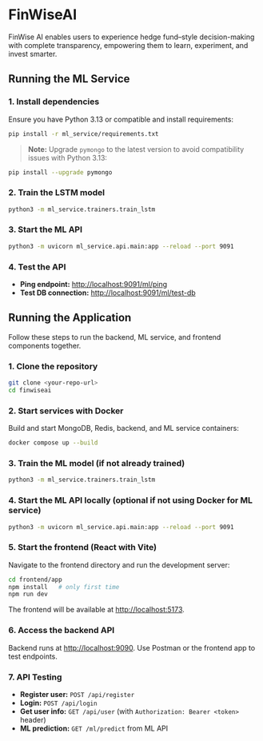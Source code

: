 # FinWiseAI
FinWise AI enables users to experience hedge fund–style decision-making with complete transparency, empowering them to learn, experiment, and invest smarter.

## Running the ML Service

### 1. Install dependencies
Ensure you have Python 3.13 or compatible and install requirements:
```bash
pip install -r ml_service/requirements.txt
```

> **Note:** Upgrade `pymongo` to the latest version to avoid compatibility issues with Python 3.13:
```bash
pip install --upgrade pymongo
```

### 2. Train the LSTM model
```bash
python3 -m ml_service.trainers.train_lstm
```

### 3. Start the ML API
```bash
python3 -m uvicorn ml_service.api.main:app --reload --port 9091
```


### 4. Test the API
- **Ping endpoint:** [http://localhost:9091/ml/ping](http://localhost:9091/ml/ping)  
- **Test DB connection:** [http://localhost:9091/ml/test-db](http://localhost:9091/ml/test-db)


## Running the Application

Follow these steps to run the backend, ML service, and frontend components together.

### 1. Clone the repository
```bash
git clone <your-repo-url>
cd finwiseai
```

### 2. Start services with Docker
Build and start MongoDB, Redis, backend, and ML service containers:
```bash
docker compose up --build
```

### 3. Train the ML model (if not already trained)
```bash
python3 -m ml_service.trainers.train_lstm
```

### 4. Start the ML API locally (optional if not using Docker for ML service)
```bash
python3 -m uvicorn ml_service.api.main:app --reload --port 9091
```

### 5. Start the frontend (React with Vite)
Navigate to the frontend directory and run the development server:
```bash
cd frontend/app
npm install   # only first time
npm run dev
```

The frontend will be available at [http://localhost:5173](http://localhost:5173).

### 6. Access the backend API
Backend runs at [http://localhost:9090](http://localhost:9090). Use Postman or the frontend app to test endpoints.

### 7. API Testing
- **Register user:** `POST /api/register`
- **Login:** `POST /api/login`
- **Get user info:** `GET /api/user` (with `Authorization: Bearer <token>` header)
- **ML prediction:** `GET /ml/predict` from ML API
